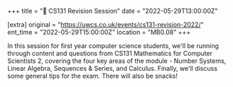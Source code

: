 +++
title = "🧠 CS131 Revision Session"
date = "2022-05-29T13:00:00Z"

[extra]
original = "https://uwcs.co.uk/events/cs131-revision-2022/"    
ent_time = "2022-05-29T15:00:00Z"
location = "MB0.08"
+++

In this session for first year computer science students, we'll be running through content and questions from CS131 Mathematics for Computer Scientists 2, covering the four key areas of the module - Number Systems, Linear Algebra, Sequences & Series, and Calculus. Finally, we'll discuss some general tips for the exam. There will also be snacks\!

